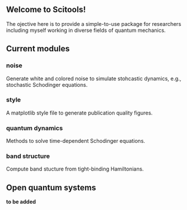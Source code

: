 ## Welcome to Scitools!

The ojective here is to provide a simple-to-use package for researchers including myself working in diverse fields of quantum mechanics. 

## Current modules 

### noise 
Generate white and colored noise to simulate stohcastic dynamics, e.g., stochastic Schodinger equations. 

### style 
A matplotlib style file to generate publication quality figures. 

### quantum dynamics 
Methods to solve time-dependent Schodinger equations. 

### band structure 
Compute band stucture from tight-binding Hamiltonians. 

## Open quantum systems 
__to be added__





